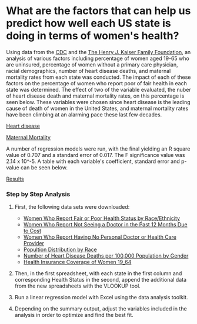 # What are the factors that can help us predict how well each US state is doing in terms of women's health?

Using data from the [CDC](https://www.cdc.gov/nchs/maternal-mortality/MMR-2018-State-Data-508.pdf) and the [The Henry J. Kaiser Family Foundation](https://www.kff.org/state-category/womens-health/), an analysis of various factors including percentage of women aged 19-65 who are uninsured, percentage of women without a primary care physician, racial demographics, number of heart disease deaths, and maternal mortality rates from each state was conducted. The impact of each of these factors on the percentage of women who report poor of fair health in each state was determined. The effect of two of the variable evaluated, the nuber of heart disease death and maternal mortality rates, on this percentage is seen below. These variables were chosen since heart disease is the leading cause of death of women in the United States, and maternal mortality rates have been climbing at an alarming pace these last few decades.

[Heart disease](https://github.com/njeeva/factors-of-womens-health/blob/master/Heart%20Disease%20and%20Health%20Status.JPG)

[Maternal Mortality](https://github.com/njeeva/factors-of-womens-health/blob/master/Maternal%20Mortality%20and%20Health%20Status%20by%20State.JPG)

A number of regression models were run, with the final yielding an R square value of 0.707 and a standard error of 0.017. The F significance value was 2.14 x 10^-5. A table with each variable's coefficient, standard error and p-value can be seen below.

[Results](https://github.com/njeeva/factors-of-womens-health/blob/master/Results.JPG)


### Step by Step Analysis
1. First, the following data sets were downloaded:
    * [Women Who Report Fair or Poor Health Status by Race/Ethnicity](https://github.com/njeeva/factors-of-womens-health/blob/master/Women%20Who%20Report%20Fair%20or%20Poor%20Health%20Status%20by%20RaceEthnicity.csv)
    * [Women Who Report Not Seeing a Doctor in the Past 12 Months Due to Cost](https://github.com/njeeva/factors-of-womens-health/blob/master/Women%20Who%20Report%20Not%20Seeing%20a%20Doctor%20in%20the%20Past%2012%20Months%20Due%20to%20Cost.xlsx)
    * [Women Who Report Having No Personal Doctor or Health Care Provider](https://github.com/njeeva/factors-of-womens-health/blob/master/Women%20Who%20Report%20Having%20No%20Personal%20Doctor%20or%20Health%20Care%20Provider.csv)
    * [Popultion Distribution by Race](https://github.com/njeeva/factors-of-womens-health/blob/master/Population%20Distribution%20by%20Race.xlsx)
    * [Number of Heart Disease Deaths per 100,000 Population by Gender](https://github.com/njeeva/factors-of-womens-health/blob/master/Number%20of%20Heart%20Disease%20Deaths%20per%20100%2C000%20Population%20by%20Gender.csv)
    * [Health Insurance Coverage of Women 19_64](https://github.com/njeeva/factors-of-womens-health/blob/master/Health%20Insurance%20Coverage%20of%20Women%2019_64.xlsx)
  
 2. Then, in the first spreadsheet, with each state in the first column and corresponding Health Status in the second, append the additional data from the new spreadsheets with the VLOOKUP tool.
 
 3. Run a linear regression model with Excel using the data analysis toolkit.
 
 4. Depending on the summary output, adjust the variables included in the analysis in order to optimize and find the best fit.

